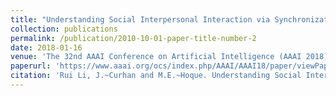 ```yaml
---
title: "Understanding Social Interpersonal Interaction via Synchronization Templates of Facial Events"
collection: publications
permalink: /publication/2010-10-01-paper-title-number-2
date: 2018-01-16
venue: 'The 32nd AAAI Conference on Artificial Intelligence (AAAI 2018)'
paperurl: 'https://www.aaai.org/ocs/index.php/AAAI/AAAI18/paper/viewPaper/17060'
citation: 'Rui Li, J.~Curhan and M.E.~Hoque. Understanding Social Interpersonal Interaction via Synchronization Templates of Facial Events. In: Proceedings of The 32nd AAAI Conference on Artificial Intelligence (AAAI 2018), 1579-1586, April 2018.'
---
```


